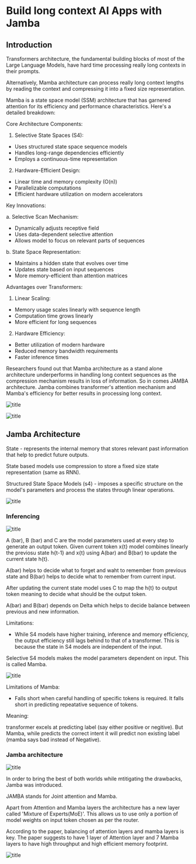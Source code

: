 # Build long context AI Apps with Jamba

## Introduction

Transformers architecture, the fundamental building blocks of most of the Large Language Models, have hard time processing really long contexts in their prompts.

Alternatively, Mamba architecture can process really long context lengths by reading the context and compressing it into a fixed size representation. 

Mamba is a state space model (SSM) architecture that has garnered attention for its efficiency and performance characteristics. Here's a detailed breakdown:

Core Architecture Components:

1. Selective State Spaces (S4):

* Uses structured state space sequence models
* Handles long-range dependencies efficiently
* Employs a continuous-time representation

2. Hardware-Efficient Design:

* Linear time and memory complexity (O(n))
* Parallelizable computations
* Efficient hardware utilization on modern accelerators

Key Innovations:

a. Selective Scan Mechanism:

* Dynamically adjusts receptive field
* Uses data-dependent selective attention
* Allows model to focus on relevant parts of sequences

b. State Space Representation:

* Maintains a hidden state that evolves over time
* Updates state based on input sequences
* More memory-efficient than attention matrices

Advantages over Transformers:

1. Linear Scaling:

* Memory usage scales linearly with sequence length
* Computation time grows linearly
* More efficient for long sequences

2. Hardware Efficiency:

* Better utilization of modern hardware
* Reduced memory bandwidth requirements
* Faster inference times

Researchers found out that Mamba architecture as a stand alone architecture underperforms in handling long context sequences as the compression mechanism results in loss of information. So in comes JAMBA architecture. Jamba combines transformer's attention mechanism and Mamba's efficiency for better results in processing long context.

![title](imgs/Jamba.png)


![title](imgs/Architecture.png)

## Jamba Architecture

State - represents the internal memory that stores relevant past information that help to predict future outputs.

State based models use compression to store a fixed size state representation (same as RNN).

Structured State Space Models (s4) - imposes a specific structure on the model's parameters and process the states through linear operations.

![title](imgs/SSM.png)

### Inferencing 

![title](imgs/S4%20inferencing.png)

A (bar), B (bar) and C are the model parameters used at every step to generate an output token. Given current token x{t} model combines linearly the previosu state h{t-1} and x{t} using A(bar) and B(bar)
to update the current state h{t}. 

A(bar) helps to decide what to forget and waht to remember from previous state and B(bar) helps to decide what to remember from current input.

After updating the current state model uses C to map the h{t} to output token meaning to decide what should be the output token.

A(bar) and B(bar) depends on Delta which helps to decide balance between previous and new information.

Limitations:

* While S4 models have higher training, inference and memory efficiency, the output efficiency still lags behind to that of a transformer.
This is because the state in S4 models are independent of the input.

Selective S4 models makes the model parameters dependent on input. This is called Mamba.


![title](imgs/Mamba.png)

Limitations of Mamba:

* Falls short when careful handling of specific tokens is required. It falls short in predicting repeatative sequence of tokens.

Meaning:

transformer excels at predicting label (say either positive or negitive).
But Mamba, while predicts the correct intent it will predict non existing label (mamba says bad instead of Negative).


### Jamba architecture

![title](imgs/Jamba_Architecture.png)

In order to bring the best of both worlds while mtitigating the drawbacks, Jamba was introduced.

JAMBA stands for Joint attention and Mamba.

Apart from Attention and Mamba layers the architecture has a new layer called 'Mixture of Experts(MoE)'. This allows us to use only a portion of model weights on input token chosen as per the router.

According to the paper, balancing of attention layers and mamba layers is key. The paper suggests to have 1 layer of Attention layer and 7 Mamba layers to have high throughput and high efficient memory footprint.

![title](imgs/Jamba_performance.png)



